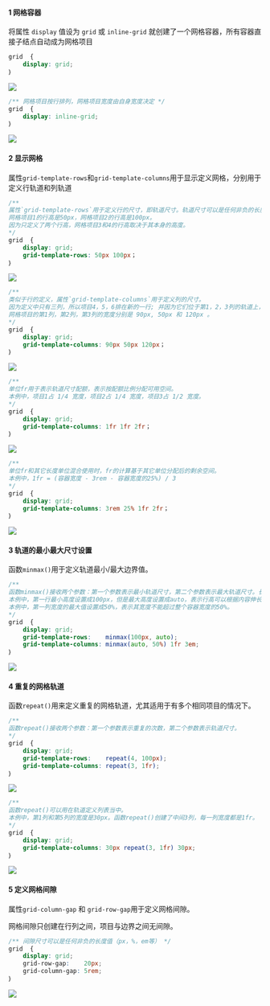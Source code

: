 #### 1 网格容器

将属性 `display` 值设为 `grid` 或 `inline-grid` 就创建了一个网格容器，所有容器直接子结点自动成为网格项目

```css
grid  {
    display: grid;
｝
```

![](C:\Users\jack\Desktop\jack-note\docs\frondend\images\grid-1.png)

```css
/** 网格项目按行排列，网格项目宽度由自身宽度决定 */
grid  {
    display: inline-grid;
｝
```

![](C:\Users\jack\Desktop\jack-note\docs\frondend\images\grid-2.png)

#### 2 显示网格

属性`grid-template-rows`和`grid-template-columns`用于显示定义网格，分别用于定义行轨道和列轨道

```css
/**
属性`grid-template-rows`用于定义行的尺寸，即轨道尺寸。轨道尺寸可以是任何非负的长度值（px，%，em，等）
网格项目1的行高是50px，网格项目2的行高是100px。
因为只定义了两个行高，网格项目3和4的行高取决于其本身的高度。
*/
grid  {
    display: grid;
    grid-template-rows: 50px 100px；
｝
```

![](C:\Users\jack\Desktop\jack-note\docs\frondend\images\grid-3.png)

```css
/**
类似于行的定义，属性`grid-template-columns`用于定义列的尺寸。
因为定义中只有三列，所以项目4，5，6排在新的一行; 并因为它们位于第1，2，3列的轨道上，所以其宽度等于定义中第1，2，3列轨道的宽度。
网格项目的第1列，第2列，第3列的宽度分别是 90px, 50px 和 120px 。
*/
grid  {
    display: grid;
    grid-template-columns: 90px 50px 120px；
｝
```

![](C:\Users\jack\Desktop\jack-note\docs\frondend\images\grid-4.png)

```css
/**
单位fr用于表示轨道尺寸配额，表示按配额比例分配可用空间。
本例中，项目1占 1/4 宽度，项目2占 1/4 宽度，项目3占 1/2 宽度。
*/
grid  {
    display: grid;
    grid-template-columns: 1fr 1fr 2fr；
｝
```

![](C:\Users\jack\Desktop\jack-note\docs\frondend\images\grid-5.png)

```css
/**
单位fr和其它长度单位混合使用时，fr的计算基于其它单位分配后的剩余空间。
本例中，1fr = (容器宽度 - 3rem - 容器宽度的25%) / 3
*/
grid  {
    display: grid;
    grid-template-columns: 3rem 25% 1fr 2fr；
｝
```

![](C:\Users\jack\Desktop\jack-note\docs\frondend\images\grid-6.png)

#### 3 轨道的最小最大尺寸设置

函数`minmax()`用于定义轨道最小/最大边界值。

```css
/**
函数minmax()接收两个参数：第一个参数表示最小轨道尺寸，第二个参数表示最大轨道尺寸。长度值可以是auto，表示轨道尺寸可以根据内容大小进行伸长或收缩。
本例中，第一行最小高度设置成100px，但是最大高度设置成auto，表示行高可以根据内容伸长超过100px。
本例中，第一列宽度的最大值设置成50%，表示其宽度不能超过整个容器宽度的50%。
*/
grid  {
    display: grid;
    grid-template-rows:    minmax(100px, auto);
    grid-template-columns: minmax(auto, 50%) 1fr 3em;
｝
```

![](C:\Users\jack\Desktop\jack-note\docs\frondend\images\grid-7.png)

#### 4 重复的网格轨道

函数`repeat()`用来定义重复的网格轨道，尤其适用于有多个相同项目的情况下。

```css
/**
函数repeat()接收两个参数：第一个参数表示重复的次数，第二个参数表示轨道尺寸。
*/
grid  {
    display: grid;
    grid-template-rows:    repeat(4, 100px);
    grid-template-columns: repeat(3, 1fr);
｝
```

![](C:\Users\jack\Desktop\jack-note\docs\frondend\images\grid-8.png)

```css
/**
函数repeat()可以用在轨道定义列表当中。
本例中，第1列和第5列的宽度是30px。函数repeat()创建了中间3列，每一列宽度都是1fr。
*/
grid  {
    display: grid;
    grid-template-columns: 30px repeat(3, 1fr) 30px;
｝
```

![](C:\Users\jack\Desktop\jack-note\docs\frondend\images\grid-9.png)

#### 5 定义网格间隙

属性`grid-column-gap` 和 `grid-row-gap`用于定义网格间隙。

网格间隙只创建在行列之间，项目与边界之间无间隙。

```css
/** 间隙尺寸可以是任何非负的长度值（px，%，em等） */
grid  {
    display: grid;
    grid-row-gap:    20px;
    grid-column-gap: 5rem;
｝
```

![](C:\Users\jack\Desktop\jack-note\docs\frondend\images\grid-10.png)































